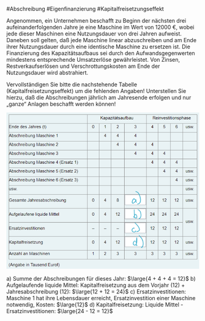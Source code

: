 #Abschreibung #Eigenfinanzierung #Kapitalfreisetzungseffekt

Angenommen, ein Unternehmen beschafft zu Beginn der nächsten drei aufeinander­folgenden Jahre je eine Maschine im Wert von 12000 €, wobei jede dieser Maschi­nen eine Nutzungsdauer von drei Jahren aufweist. Daneben soll gelten, daß jede Maschine linear abzuschreiben und am Ende ihrer Nutzungsdauer durch eine identi­sche Maschine zu ersetzen ist. Die Finanzierung des Kapazitätsaufbaus sei durch den Aufwandsgegenwerten mindestens entsprechende Umsatzerlöse gewährleistet. Von Zinsen, Restverkaufserlösen und Verschrottungskosten am Ende der Nutzungsdauer wird abstrahiert. 

Vervollständigen Sie bitte die nachstehende Tabelle (Kapitalfreisetzungseffekt) um die fehlenden Angaben! Unterstellen Sie hierzu, daß die Abschreibungen jährlich am Jahresende erfolgen und nur „ganze“ Anlagen beschafft werden können!

![](_attachments/Pasted%20image%2020230617165921.png)

a) Summe der Abschreibungen für dieses Jahr:  $\large{4 + 4 + 4 = 12}$
b) Aufgelaufende liquide Mittel: Kapitalfreisetzung aus dem Vorjahr (12) + Jahresabschreibung (12): $\large{12 + 12 = 24}$
c) Ersatzinvestitionen: Maschine 1 hat ihre Lebensdauer erreicht, Ersatzinvestition einer Maschine notwendig, Kosten: $\large{12}$
d) Kapitalfreisetzung: Liquide Mittel - Ersatzinvestitionen: $\large{24 - 12 = 12}$



